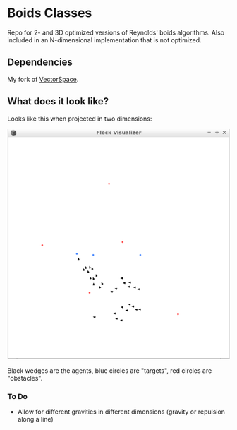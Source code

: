 # Boids Classes

Repo for 2- and 3D optimized versions of Reynolds' boids algorithms. Also included in an N-dimensional implementation that is not optimized.

## Dependencies

My fork of [VectorSpace](https://github.com/woolgathering/VectorSpace).

## What does it look like?

Looks like this when projected in two dimensions:

![Vis](HelpSource/Classes/boidsVis.png)

Black wedges are the agents, blue circles are "targets", red circles are "obstacles".

### To Do
- Allow for different gravities in different dimensions (gravity or repulsion along a line)
